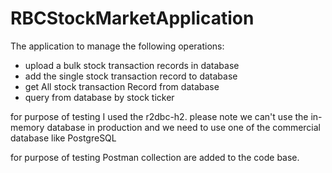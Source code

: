 # RBCStockMarketApplication

The application to manage the following operations:
- upload a bulk stock transaction records in database
- add the single stock transaction record to database
- get All stock transaction Record from database
- query from database by stock ticker

for purpose of testing I used the r2dbc-h2.
please note we can't use the in-memory database in production and we need to use one of the commercial database like PostgreSQL

for purpose of testing Postman collection are added to the code base.


